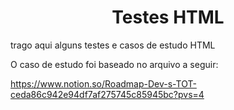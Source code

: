 <h1 align="center">Testes HTML</h1>
trago aqui alguns testes e casos de estudo HTML

O caso de estudo foi baseado no arquivo a seguir:

https://www.notion.so/Roadmap-Dev-s-TOT-ceda86c942e94df7af275745c85945bc?pvs=4
